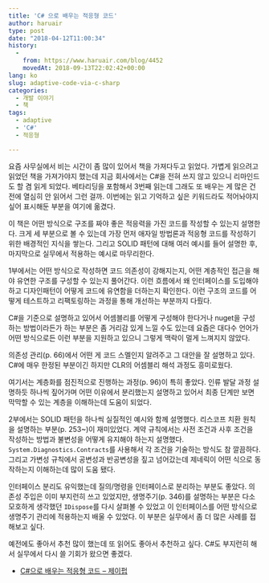```yaml
---
title: 'C# 으로 배우는 적응형 코드'
author: haruair
type: post
date: "2018-04-12T11:00:34"
history:
  - 
    from: https://www.haruair.com/blog/4452
    movedAt: 2018-09-13T22:02:42+00:00
lang: ko
slug: adaptive-code-via-c-sharp
categories:
  - 개발 이야기
  - 책
tags:
  - adaptive
  - 'C#'
  - 적응형

---
```

요즘 사무실에서 비는 시간이 좀 많이 있어서 책을 가져다두고 읽었다. 가볍게 읽으려고 읽었던 책을 가져가야지 했는데 지금 회사에서는 C#을 전혀 쓰지 않고 있으니 리마인드도 할 겸 읽게 되었다. 베타리딩을 포함해서 3번째 읽는데 그래도 또 배우는 게 많은 건 전에 열심히 안 읽어서 그런 걸까. 이번에는 읽고 기억하고 싶은 키워드라도 적어놔야지 싶어 표시해둔 부분을 여기에 옮겼다.

이 책은 어떤 방식으로 구조를 짜야 좋은 적응력을 가진 코드를 작성할 수 있는지 설명한다. 크게 세 부분으로 볼 수 있는데 가장 먼저 애자일 방법론과 적응형 코드를 작성하기 위한 배경적인 지식을 쌓는다. 그리고 SOLID 패턴에 대해 여러 예시를 들어 설명한 후, 마지막으로 실무에서 적용하는 예시로 마무리한다.

1부에서는 어떤 방식으로 작성하면 코드 의존성이 강해지는지, 어떤 계층적인 접근을 해야 유연한 구조를 구성할 수 있는지 풀어간다. 이런 흐름에서 왜 인터페이스를 도입해야 하고 디자인패턴이 어떻게 코드에 유연함을 더하는지 확인한다. 이런 구조의 코드를 어떻게 테스트하고 리팩토링하는 과정을 통해 개선하는 부분까지 다뤘다.

C#을 기준으로 설명하고 있어서 어셈블리를 어떻게 구성해야 한다거나 nuget을 구성하는 방법이라든가 하는 부분은 좀 거리감 있게 느낄 수도 있는데 요즘은 대다수 언어가 어떤 방식으로든 이런 부분을 지원하고 있으니 그렇게 맥락이 멀게 느껴지지 않았다.

의존성 관리(p. 66)에서 어떤 게 코드 스멜인지 알려주고 그 대안을 잘 설명하고 있다. C#에 매우 한정된 부분이긴 하지만 CLR의 어셈블리 해석 과정도 흥미로웠다.

여기서는 계층화를 점진적으로 진행하는 과정(p. 96)이 특히 좋았다. 인류 발달 과정 설명하듯 하나씩 짚어가며 어떤 이유에서 분리했는지 설명하고 있어서 최종 단계만 보면 막막할 수 있는 계층을 이해하는데 도움이 되었다.

2부에서는 SOLID 패턴을 하나씩 실질적인 예시와 함께 설명했다. 리스코프 치환 원칙을 설명하는 부분(p. 253~)이 재미있었다. 계약 규칙에서는 사전 조건과 사후 조건을 작성하는 방법과 불변성을 어떻게 유지해야 하는지 설명했다. `System.Diagnostics.Contracts`를 사용해서 각 조건을 기술하는 방식도 참 깔끔하다. 그리고 가변성 규칙에서 공변성과 반공변성을 짚고 넘어갔는데 제네릭이 어떤 식으로 동작하는지 이해하는데 많이 도움 됐다.

인터페이스 분리도 유익했는데 질의/명령을 인터페이스로 분리하는 부분도 좋았다. 의존성 주입은 이미 부지런히 쓰고 있었지만, 생명주기(p. 346)를 설명하는 부분은 다소 모호하게 생각했던 `IDispose`를 다시 살펴볼 수 있었고 이 인터페이스를 어떤 방식으로 생명주기 관리에 적용하는지 배울 수 있었다. 이 부분은 실무에서 좀 더 많은 사례를 접해보고 싶다.

예전에도 좋아서 추천 많이 했는데 또 읽어도 좋아서 추천하고 싶다. C#도 부지런히 해서 실무에서 다시 쓸 기회가 왔으면 좋겠다.

  * [C#으로 배우는 적응형 코드 &#8211; 제이펍][1]

 [1]: http://jpub.tistory.com/530